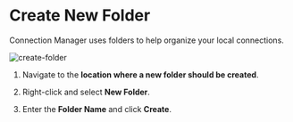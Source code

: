 # Create New Folder

Connection Manager uses folders to help organize your local connections.  

![create-folder](\images\create-folder.png)

1. Navigate to the **location where a new folder should be created**. 

2. Right-click and select **New Folder**. 

3. Enter the **Folder Name** and click **Create**.